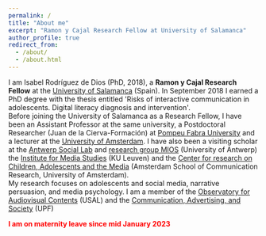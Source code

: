 ```yaml
---
permalink: /
title: "About me"
excerpt: "Ramon y Cajal Research Fellow at University of Salamanca"
author_profile: true
redirect_from: 
  - /about/
  - /about.html
---
```


I am Isabel Rodríguez de Dios (PhD, 2018), a **Ramon y Cajal Research Fellow** at the [University of Salamanca](https://usal.es/) (Spain). In September 2018 I earned a PhD degree with the thesis entitled 'Risks of interactive communication in adolescents. Digital literacy diagnosis and intervention'.  
Before joining the University of Salamanca as a Research Fellow, I have been an Assistant Professor at the same university, a Postdoctoral Researcher (Juan de la Cierva-Formación) at [Pompeu Fabra University](https://www.upf.edu/es/) and a lecturer at the [University of Amsterdam](https://www.uva.nl/en). I have also been a visiting scholar at the [Antwerp Social Lab](https://www.uantwerpen.be/nl/onderzoeksgroep/antwerp-social-lab/) and [research group MIOS](https://www.uantwerpen.be/en/research-groups/mios/) (University of Antwerp) the [Institute for Media Studies](https://soc.kuleuven.be/ims) (KU Leuven) and the [Center for research on Children, Adolescents and the Media](https://www.ccam-ascor.nl/) (Amsterdam School of Communication Research, University of Amsterdam).  
My research focuses on adolescents and social media, narrative persuasion, and media psychology. I am a member of the [Observatory for Audiovisual Contents](http://www.ocausal.es/) (USAL) and the [Communication, Advertising, and Society]( https://www.upf.edu/web/cas) (UPF)



<B><FONT COLOR="red">I am on maternity leave since mid January 2023 </FONT>
<br>
